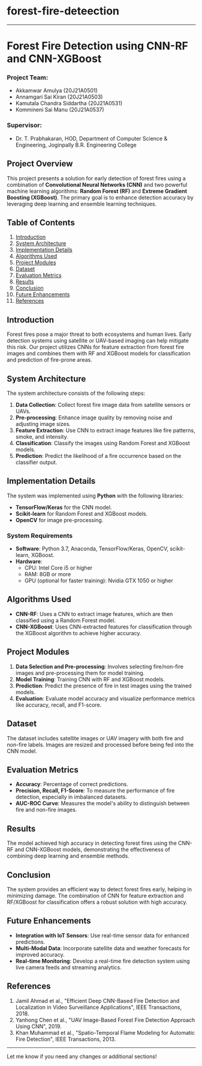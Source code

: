 # forest-fire-deteection

---

# **Forest Fire Detection using CNN-RF and CNN-XGBoost**

### **Project Team:**
- Akkamwar Amulya (20J21A0501)
- Annamgari Sai Kiran (20J21A0503)
- Kamutala Chandra Siddartha (20J21A0531)
- Kommineni Sai Manu (20J21A0537)

### **Supervisor:**
- Dr. T. Prabhakaran, HOD, Department of Computer Science & Engineering, Joginpally B.R. Engineering College

## **Project Overview**
This project presents a solution for early detection of forest fires using a combination of **Convolutional Neural Networks (CNN)** and two powerful machine learning algorithms: **Random Forest (RF)** and **Extreme Gradient Boosting (XGBoost)**. The primary goal is to enhance detection accuracy by leveraging deep learning and ensemble learning techniques.

## **Table of Contents**
1. [Introduction](#introduction)
2. [System Architecture](#system-architecture)
3. [Implementation Details](#implementation-details)
4. [Algorithms Used](#algorithms-used)
5. [Project Modules](#project-modules)
6. [Dataset](#dataset)
7. [Evaluation Metrics](#evaluation-metrics)
8. [Results](#results)
9. [Conclusion](#conclusion)
10. [Future Enhancements](#future-enhancements)
11. [References](#references)

## **Introduction**
Forest fires pose a major threat to both ecosystems and human lives. Early detection systems using satellite or UAV-based imaging can help mitigate this risk. Our project utilizes CNNs for feature extraction from forest fire images and combines them with RF and XGBoost models for classification and prediction of fire-prone areas.

## **System Architecture**
The system architecture consists of the following steps:
1. **Data Collection**: Collect forest fire image data from satellite sensors or UAVs.
2. **Pre-processing**: Enhance image quality by removing noise and adjusting image sizes.
3. **Feature Extraction**: Use CNN to extract image features like fire patterns, smoke, and intensity.
4. **Classification**: Classify the images using Random Forest and XGBoost models.
5. **Prediction**: Predict the likelihood of a fire occurrence based on the classifier output.

## **Implementation Details**
The system was implemented using **Python** with the following libraries:
- **TensorFlow/Keras** for the CNN model.
- **Scikit-learn** for Random Forest and XGBoost models.
- **OpenCV** for image pre-processing.

### **System Requirements**
- **Software**: Python 3.7, Anaconda, TensorFlow/Keras, OpenCV, scikit-learn, XGBoost.
- **Hardware**: 
  - CPU: Intel Core i5 or higher
  - RAM: 8GB or more
  - GPU (optional for faster training): Nvidia GTX 1050 or higher

## **Algorithms Used**
- **CNN-RF**: Uses a CNN to extract image features, which are then classified using a Random Forest model.
- **CNN-XGBoost**: Uses CNN-extracted features for classification through the XGBoost algorithm to achieve higher accuracy.

## **Project Modules**
1. **Data Selection and Pre-processing**: Involves selecting fire/non-fire images and pre-processing them for model training.
2. **Model Training**: Training CNN with RF and XGBoost models.
3. **Prediction**: Predict the presence of fire in test images using the trained models.
4. **Evaluation**: Evaluate model accuracy and visualize performance metrics like accuracy, recall, and F1-score.

## **Dataset**
The dataset includes satellite images or UAV imagery with both fire and non-fire labels. Images are resized and processed before being fed into the CNN model.

## **Evaluation Metrics**
- **Accuracy**: Percentage of correct predictions.
- **Precision, Recall, F1-Score**: To measure the performance of fire detection, especially in imbalanced datasets.
- **AUC-ROC Curve**: Measures the model's ability to distinguish between fire and non-fire images.

## **Results**
The model achieved high accuracy in detecting forest fires using the CNN-RF and CNN-XGBoost models, demonstrating the effectiveness of combining deep learning and ensemble methods.

## **Conclusion**
The system provides an efficient way to detect forest fires early, helping in minimizing damage. The combination of CNN for feature extraction and RF/XGBoost for classification offers a robust solution with high accuracy.

## **Future Enhancements**
- **Integration with IoT Sensors**: Use real-time sensor data for enhanced predictions.
- **Multi-Modal Data**: Incorporate satellite data and weather forecasts for improved accuracy.
- **Real-time Monitoring**: Develop a real-time fire detection system using live camera feeds and streaming analytics.

## **References**
1. Jamil Ahmad et al., "Efficient Deep CNN-Based Fire Detection and Localization in Video Surveillance Applications", IEEE Transactions, 2018.
2. Yanhong Chen et al., "UAV Image-Based Forest Fire Detection Approach Using CNN", 2019.
3. Khan Muhammad et al., "Spatio-Temporal Flame Modeling for Automatic Fire Detection", IEEE Transactions, 2013.

---

Let me know if you need any changes or additional sections!
